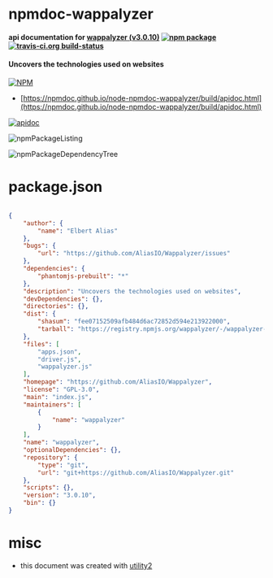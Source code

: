# npmdoc-wappalyzer

#### api documentation for  [wappalyzer (v3.0.10)](https://github.com/AliasIO/Wappalyzer)  [![npm package](https://img.shields.io/npm/v/npmdoc-wappalyzer.svg?style=flat-square)](https://www.npmjs.org/package/npmdoc-wappalyzer) [![travis-ci.org build-status](https://api.travis-ci.org/npmdoc/node-npmdoc-wappalyzer.svg)](https://travis-ci.org/npmdoc/node-npmdoc-wappalyzer)

#### Uncovers the technologies used on websites

[![NPM](https://nodei.co/npm/wappalyzer.png?downloads=true&downloadRank=true&stars=true)](https://www.npmjs.com/package/wappalyzer)

- [https://npmdoc.github.io/node-npmdoc-wappalyzer/build/apidoc.html](https://npmdoc.github.io/node-npmdoc-wappalyzer/build/apidoc.html)

[![apidoc](https://npmdoc.github.io/node-npmdoc-wappalyzer/build/screenCapture.buildCi.browser.%252Ftmp%252Fbuild%252Fapidoc.html.png)](https://npmdoc.github.io/node-npmdoc-wappalyzer/build/apidoc.html)

![npmPackageListing](https://npmdoc.github.io/node-npmdoc-wappalyzer/build/screenCapture.npmPackageListing.svg)

![npmPackageDependencyTree](https://npmdoc.github.io/node-npmdoc-wappalyzer/build/screenCapture.npmPackageDependencyTree.svg)



# package.json

```json

{
    "author": {
        "name": "Elbert Alias"
    },
    "bugs": {
        "url": "https://github.com/AliasIO/Wappalyzer/issues"
    },
    "dependencies": {
        "phantomjs-prebuilt": "*"
    },
    "description": "Uncovers the technologies used on websites",
    "devDependencies": {},
    "directories": {},
    "dist": {
        "shasum": "fee07152509afb484d6ac72852d594e213922000",
        "tarball": "https://registry.npmjs.org/wappalyzer/-/wappalyzer-3.0.10.tgz"
    },
    "files": [
        "apps.json",
        "driver.js",
        "wappalyzer.js"
    ],
    "homepage": "https://github.com/AliasIO/Wappalyzer",
    "license": "GPL-3.0",
    "main": "index.js",
    "maintainers": [
        {
            "name": "wappalyzer"
        }
    ],
    "name": "wappalyzer",
    "optionalDependencies": {},
    "repository": {
        "type": "git",
        "url": "git+https://github.com/AliasIO/Wappalyzer.git"
    },
    "scripts": {},
    "version": "3.0.10",
    "bin": {}
}
```



# misc
- this document was created with [utility2](https://github.com/kaizhu256/node-utility2)
